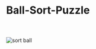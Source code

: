 # Ball-Sort-Puzzle <pre>

![sort ball](https://user-images.githubusercontent.com/82046592/143606679-df528da3-b68f-4342-8ab1-6c6e3a772bf4.png)
